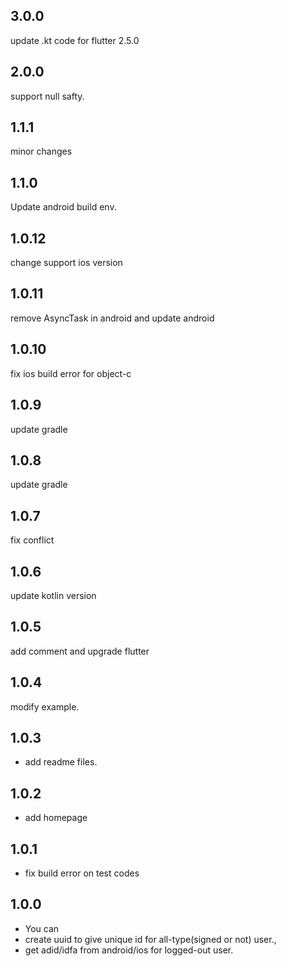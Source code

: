 ## 3.0.0
update .kt code for flutter 2.5.0

## 2.0.0

support null safty.

## 1.1.1

minor changes

## 1.1.0

Update android build env.

## 1.0.12

change support ios version

## 1.0.11

remove AsyncTask in android and update android

## 1.0.10

fix ios build error for object-c

## 1.0.9

update gradle

## 1.0.8

update gradle

## 1.0.7

fix conflict

## 1.0.6

update kotlin version

## 1.0.5

add comment and upgrade flutter

## 1.0.4

modify example.

## 1.0.3

* add readme files.

## 1.0.2

* add homepage

## 1.0.1

* fix build error on test codes

## 1.0.0

* You can
* create uuid to give unique id for all-type(signed or not) user.,
* get adid/idfa from android/ios for logged-out user.

